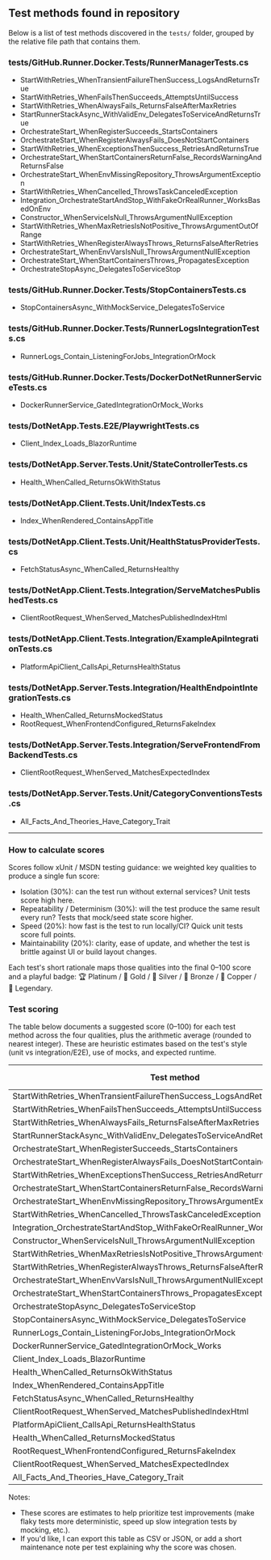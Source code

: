 ## Test methods found in repository

Below is a list of test methods discovered in the `tests/` folder, grouped by the relative file path that contains them.

### tests/GitHub.Runner.Docker.Tests/RunnerManagerTests.cs
- StartWithRetries_WhenTransientFailureThenSuccess_LogsAndReturnsTrue
- StartWithRetries_WhenFailsThenSucceeds_AttemptsUntilSuccess
- StartWithRetries_WhenAlwaysFails_ReturnsFalseAfterMaxRetries
- StartRunnerStackAsync_WithValidEnv_DelegatesToServiceAndReturnsTrue
- OrchestrateStart_WhenRegisterSucceeds_StartsContainers
- OrchestrateStart_WhenRegisterAlwaysFails_DoesNotStartContainers
- StartWithRetries_WhenExceptionsThenSuccess_RetriesAndReturnsTrue
- OrchestrateStart_WhenStartContainersReturnFalse_RecordsWarningAndReturnsFalse
- OrchestrateStart_WhenEnvMissingRepository_ThrowsArgumentException
- StartWithRetries_WhenCancelled_ThrowsTaskCanceledException
- Integration_OrchestrateStartAndStop_WithFakeOrRealRunner_WorksBasedOnEnv
- Constructor_WhenServiceIsNull_ThrowsArgumentNullException
- StartWithRetries_WhenMaxRetriesIsNotPositive_ThrowsArgumentOutOfRange
- StartWithRetries_WhenRegisterAlwaysThrows_ReturnsFalseAfterRetries
- OrchestrateStart_WhenEnvVarsIsNull_ThrowsArgumentNullException
- OrchestrateStart_WhenStartContainersThrows_PropagatesException
- OrchestrateStopAsync_DelegatesToServiceStop

### tests/GitHub.Runner.Docker.Tests/StopContainersTests.cs
- StopContainersAsync_WithMockService_DelegatesToService

### tests/GitHub.Runner.Docker.Tests/RunnerLogsIntegrationTests.cs
- RunnerLogs_Contain_ListeningForJobs_IntegrationOrMock

### tests/GitHub.Runner.Docker.Tests/DockerDotNetRunnerServiceTests.cs
- DockerRunnerService_GatedIntegrationOrMock_Works

### tests/DotNetApp.Tests.E2E/PlaywrightTests.cs
- Client_Index_Loads_BlazorRuntime

### tests/DotNetApp.Server.Tests.Unit/StateControllerTests.cs
- Health_WhenCalled_ReturnsOkWithStatus

### tests/DotNetApp.Client.Tests.Unit/IndexTests.cs
- Index_WhenRendered_ContainsAppTitle

### tests/DotNetApp.Client.Tests.Unit/HealthStatusProviderTests.cs
- FetchStatusAsync_WhenCalled_ReturnsHealthy

### tests/DotNetApp.Client.Tests.Integration/ServeMatchesPublishedTests.cs
- ClientRootRequest_WhenServed_MatchesPublishedIndexHtml

### tests/DotNetApp.Client.Tests.Integration/ExampleApiIntegrationTests.cs
- PlatformApiClient_CallsApi_ReturnsHealthStatus

### tests/DotNetApp.Server.Tests.Integration/HealthEndpointIntegrationTests.cs
- Health_WhenCalled_ReturnsMockedStatus
- RootRequest_WhenFrontendConfigured_ReturnsFakeIndex

### tests/DotNetApp.Server.Tests.Integration/ServeFrontendFromBackendTests.cs
- ClientRootRequest_WhenServed_MatchesExpectedIndex

### tests/DotNetApp.Server.Tests.Unit/CategoryConventionsTests.cs
- All_Facts_And_Theories_Have_Category_Trait

---

### How to calculate scores

Scores follow xUnit / MSDN testing guidance: we weighted key qualities to produce a single fun score:

- Isolation (30%): can the test run without external services? Unit tests score high here.
- Repeatability / Determinism (30%): will the test produce the same result every run? Tests that mock/seed state score higher.
- Speed (20%): how fast is the test to run locally/CI? Quick unit tests score full points.
- Maintainability (20%): clarity, ease of update, and whether the test is brittle against UI or build layout changes.

Each test's short rationale maps those qualities into the final 0–100 score and a playful badge: 🏆 Platinum / 🥇 Gold / 🥈 Silver / 🥉 Bronze / 💩 Copper / 🐉 Legendary.

### Test scoring

The table below documents a suggested score (0–100) for each test method across the four qualities, plus the arithmetic average (rounded to nearest integer). These are heuristic estimates based on the test's style (unit vs integration/E2E), use of mocks, and expected runtime.

| Test method | File | Isolation (30%) | Repeatability (30%) | Speed (20%) | Maintainability (20%) | Average |
|---|---:|---:|---:|---:|---:|---:|
| StartWithRetries_WhenTransientFailureThenSuccess_LogsAndReturnsTrue | tests/GitHub.Runner.Docker.Tests/RunnerManagerTests.cs | 90 | 90 | 80 | 80 | 85 |
| StartWithRetries_WhenFailsThenSucceeds_AttemptsUntilSuccess | tests/GitHub.Runner.Docker.Tests/RunnerManagerTests.cs | 90 | 90 | 80 | 80 | 85 |
| StartWithRetries_WhenAlwaysFails_ReturnsFalseAfterMaxRetries | tests/GitHub.Runner.Docker.Tests/RunnerManagerTests.cs | 90 | 90 | 80 | 80 | 85 |
| StartRunnerStackAsync_WithValidEnv_DelegatesToServiceAndReturnsTrue | tests/GitHub.Runner.Docker.Tests/RunnerManagerTests.cs | 90 | 90 | 80 | 80 | 85 |
| OrchestrateStart_WhenRegisterSucceeds_StartsContainers | tests/GitHub.Runner.Docker.Tests/RunnerManagerTests.cs | 90 | 90 | 80 | 80 | 85 |
| OrchestrateStart_WhenRegisterAlwaysFails_DoesNotStartContainers | tests/GitHub.Runner.Docker.Tests/RunnerManagerTests.cs | 90 | 90 | 80 | 80 | 85 |
| StartWithRetries_WhenExceptionsThenSuccess_RetriesAndReturnsTrue | tests/GitHub.Runner.Docker.Tests/RunnerManagerTests.cs | 90 | 90 | 80 | 80 | 85 |
| OrchestrateStart_WhenStartContainersReturnFalse_RecordsWarningAndReturnsFalse | tests/GitHub.Runner.Docker.Tests/RunnerManagerTests.cs | 85 | 85 | 75 | 80 | 82 |
| OrchestrateStart_WhenEnvMissingRepository_ThrowsArgumentException | tests/GitHub.Runner.Docker.Tests/RunnerManagerTests.cs | 90 | 95 | 85 | 85 | 89 |
| StartWithRetries_WhenCancelled_ThrowsTaskCanceledException | tests/GitHub.Runner.Docker.Tests/RunnerManagerTests.cs | 80 | 80 | 70 | 80 | 78 |
| Integration_OrchestrateStartAndStop_WithFakeOrRealRunner_WorksBasedOnEnv | tests/GitHub.Runner.Docker.Tests/RunnerManagerTests.cs | 30 | 50 | 30 | 60 | 43 |
| Constructor_WhenServiceIsNull_ThrowsArgumentNullException | tests/GitHub.Runner.Docker.Tests/RunnerManagerTests.cs | 95 | 95 | 95 | 90 | 94 |
| StartWithRetries_WhenMaxRetriesIsNotPositive_ThrowsArgumentOutOfRange | tests/GitHub.Runner.Docker.Tests/RunnerManagerTests.cs | 90 | 90 | 85 | 85 | 88 |
| StartWithRetries_WhenRegisterAlwaysThrows_ReturnsFalseAfterRetries | tests/GitHub.Runner.Docker.Tests/RunnerManagerTests.cs | 85 | 85 | 75 | 80 | 82 |
| OrchestrateStart_WhenEnvVarsIsNull_ThrowsArgumentNullException | tests/GitHub.Runner.Docker.Tests/RunnerManagerTests.cs | 90 | 90 | 85 | 85 | 88 |
| OrchestrateStart_WhenStartContainersThrows_PropagatesException | tests/GitHub.Runner.Docker.Tests/RunnerManagerTests.cs | 85 | 85 | 75 | 80 | 82 |
| OrchestrateStopAsync_DelegatesToServiceStop | tests/GitHub.Runner.Docker.Tests/RunnerManagerTests.cs | 90 | 90 | 85 | 85 | 88 |
| StopContainersAsync_WithMockService_DelegatesToService | tests/GitHub.Runner.Docker.Tests/StopContainersTests.cs | 90 | 90 | 80 | 80 | 85 |
| RunnerLogs_Contain_ListeningForJobs_IntegrationOrMock | tests/GitHub.Runner.Docker.Tests/RunnerLogsIntegrationTests.cs | 60 | 70 | 50 | 70 | 63 |
| DockerRunnerService_GatedIntegrationOrMock_Works | tests/GitHub.Runner.Docker.Tests/DockerDotNetRunnerServiceTests.cs | 40 | 50 | 40 | 60 | 48 |
| Client_Index_Loads_BlazorRuntime | tests/DotNetApp.Tests.E2E/PlaywrightTests.cs | 20 | 30 | 10 | 40 | 25 |
| Health_WhenCalled_ReturnsOkWithStatus | tests/DotNetApp.Server.Tests.Unit/StateControllerTests.cs | 95 | 95 | 90 | 90 | 93 |
| Index_WhenRendered_ContainsAppTitle | tests/DotNetApp.Client.Tests.Unit/IndexTests.cs | 85 | 85 | 70 | 75 | 79 |
| FetchStatusAsync_WhenCalled_ReturnsHealthy | tests/DotNetApp.Client.Tests.Unit/HealthStatusProviderTests.cs | 90 | 90 | 85 | 85 | 88 |
| ClientRootRequest_WhenServed_MatchesPublishedIndexHtml | tests/DotNetApp.Client.Tests.Integration/ServeMatchesPublishedTests.cs | 30 | 40 | 20 | 60 | 38 |
| PlatformApiClient_CallsApi_ReturnsHealthStatus | tests/DotNetApp.Client.Tests.Integration/ExampleApiIntegrationTests.cs | 70 | 80 | 60 | 80 | 73 |
| Health_WhenCalled_ReturnsMockedStatus | tests/DotNetApp.Server.Tests.Integration/HealthEndpointIntegrationTests.cs | 80 | 85 | 65 | 80 | 78 |
| RootRequest_WhenFrontendConfigured_ReturnsFakeIndex | tests/DotNetApp.Server.Tests.Integration/HealthEndpointIntegrationTests.cs | 80 | 85 | 65 | 80 | 78 |
| ClientRootRequest_WhenServed_MatchesExpectedIndex | tests/DotNetApp.Server.Tests.Integration/ServeFrontendFromBackendTests.cs | 30 | 40 | 20 | 60 | 38 |
| All_Facts_And_Theories_Have_Category_Trait | tests/DotNetApp.Server.Tests.Unit/CategoryConventionsTests.cs | 95 | 95 | 90 | 85 | 91 |

Notes:
- These scores are estimates to help prioritize test improvements (make flaky tests more deterministic, speed up slow integration tests by mocking, etc.).
- If you'd like, I can export this table as CSV or JSON, or add a short maintenance note per test explaining why the score was chosen.


